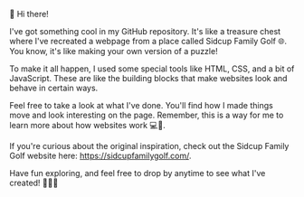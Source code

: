 👋 Hi there!

I've got something cool in my GitHub repository. It's like a treasure chest where I've recreated a webpage from a place called Sidcup Family Golf 🌐. You know, it's like making your own version of a puzzle!

To make it all happen, I used some special tools like HTML, CSS, and a bit of JavaScript. These are like the building blocks that make websites look and behave in certain ways.

Feel free to take a look at what I've done. You'll find how I made things move and look interesting on the page. Remember, this is a way for me to learn more about how websites work 💻🚀.

If you're curious about the original inspiration, check out the Sidcup Family Golf website here: https://sidcupfamilygolf.com/.

Have fun exploring, and feel free to drop by anytime to see what I've created! 🏌️‍♂️🎨